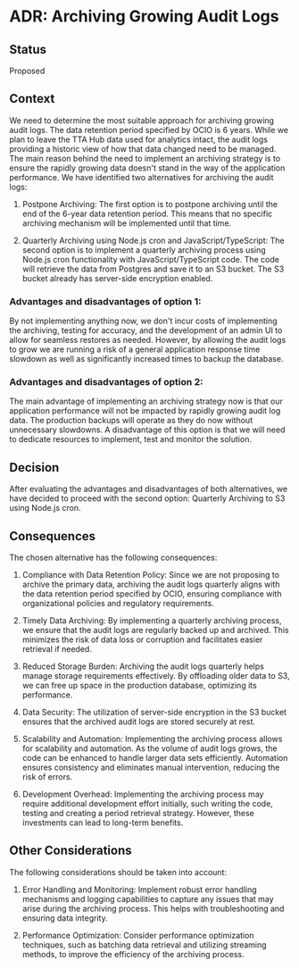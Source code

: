 # ADR: Archiving Growing Audit Logs

## Status
Proposed

## Context
We need to determine the most suitable approach for archiving growing audit logs. The data retention period specified by OCIO is 6 years. While we plan to leave the TTA Hub data used for analytics intact, the audit logs providing a historic view of how that data changed need to be managed. The main reason behind the need to implement an archiving strategy is to ensure the rapidly growing data doesn't stand in the way of the application performance. We have identified two alternatives for archiving the audit logs:

1. Postpone Archiving: The first option is to postpone archiving until the end of the 6-year data retention period. This means that no specific archiving mechanism will be implemented until that time.

2. Quarterly Archiving using Node.js cron and JavaScript/TypeScript: The second option is to implement a quarterly archiving process using Node.js cron functionality with JavaScript/TypeScript code. The code will retrieve the data from Postgres and save it to an S3 bucket. The S3 bucket already has server-side encryption enabled.

### Advantages and disadvantages of option 1:
By not implementing anything now, we don't incur costs of implementing the archiving, testing for accuracy, and the development of an admin UI to allow for seamless restores as needed. However, by allowing the audit logs to grow we are running a risk of a general application response time slowdown as well as significantly increased times to backup the database.

### Advantages and disadvantages of option 2:
The main advantage of implementing an archiving strategy now is that our application performance will not be impacted by rapidly growing audit log data. The production backups will operate as they do now without unnecessary slowdowns. A disadvantage of this option is that we will need to dedicate resources to implement, test and monitor the solution.


## Decision
After evaluating the advantages and disadvantages of both alternatives, we have decided to proceed with the second option: Quarterly Archiving to S3 using Node.js cron.

## Consequences
The chosen alternative has the following consequences:

1. Compliance with Data Retention Policy: Since we are not proposing to archive the primary data, archiving the audit logs quarterly aligns with the data retention period specified by OCIO, ensuring compliance with organizational policies and regulatory requirements.

2. Timely Data Archiving: By implementing a quarterly archiving process, we ensure that the audit logs are regularly backed up and archived. This minimizes the risk of data loss or corruption and facilitates easier retrieval if needed.

3. Reduced Storage Burden: Archiving the audit logs quarterly helps manage storage requirements effectively. By offloading older data to S3, we can free up space in the production database, optimizing its performance.

4. Data Security: The utilization of server-side encryption in the S3 bucket ensures that the archived audit logs are stored securely at rest.

5. Scalability and Automation: Implementing the archiving process allows for scalability and automation. As the volume of audit logs grows, the code can be enhanced to handle larger data sets efficiently. Automation ensures consistency and eliminates manual intervention, reducing the risk of errors.

6. Development Overhead: Implementing the archiving process may require additional development effort initially, such writing the code, testing and creating a period retrieval strategy. However, these investments can lead to long-term benefits.

## Other Considerations
The following considerations should be taken into account:

1. Error Handling and Monitoring: Implement robust error handling mechanisms and logging capabilities to capture any issues that may arise during the archiving process. This helps with troubleshooting and ensuring data integrity.

2. Performance Optimization: Consider performance optimization techniques, such as batching data retrieval and utilizing streaming methods, to improve the efficiency of the archiving process.
